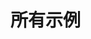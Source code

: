 # 所有示例

<AllExamples />
<!-- [跳转到 Section 1](/chart-examples/base-pie.md) -->
 <!-- <template>
  <el-card shadow="always">
        1
        </el-card>
 <el-row :gutter="12">
    <el-col :span="8">
      <el-card shadow="always">
        1
        </el-card>
    </el-col>
    <el-col :span="8">
      <el-card shadow="always"> 2</el-card>
    </el-col>
    <el-col :span="8">
        <el-card shadow="always"> 3</el-card>
      </el-col>
  </el-row>
</template> -->

<script setup>
  
import AllExamples from '../examples/default/AllExamples.vue'
</script>
